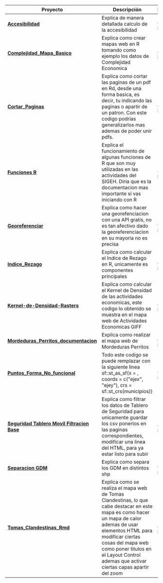 | Proyecto | Descripción | Enlace |
|----------|-------------|--------|
| **[Accesibilidad](https://sigehgo.github.io/Documentacion-Codigos/Accesibilidad.html)** | Explica de manera detallada calculo de la accesibilidad  | [🔗 Ver más](https://sigehgo.github.io/Documentacion-Codigos/Accesibilidad.html) |
| **[Complejidad_Mapa_Basico](https://sigehgo.github.io/Documentacion-Codigos/Complejidad_Mapa_Basico.html)** | Explica como crear mapas web en R tomando como ejemplo los datos de Complejidad Economica | [🔗 Ver más](https://sigehgo.github.io/Documentacion-Codigos/Complejidad_Mapa_Basico.html) |
| **[Cortar_Paginas](https://sigehgo.github.io/Documentacion-Codigos/Cortar_Paginas.html)** | Explica como cortar las paginas de un pdf en Rd, desde una forma basica, es decir, tu indicando las paginas o apartir de un patron. Con este codigo podrias generalizarlos mas ademas de poder unir pdfs.| [🔗 Ver más](https://sigehgo.github.io/Documentacion-Codigos/Cortar_Paginas.html) |
| **[Funciones R](https://sigehgo.github.io/Documentacion-Codigos/Funciones-R.html)** | Explica el funcionamiento de algunas funciones de R que son muy utilizadas en las actividades del SIGEH. Diria que es la documentacion mas importante si vas iniciando con R | [🔗 Ver más](https://sigehgo.github.io/Documentacion-Codigos/Funciones-R.html) |
| **[Georeferenciar](https://sigehgo.github.io/Documentacion-Codigos/Georeferenciar.html)** | Explica como hacer una georefenciacion con una API gratis, no es tan afectivo dado la georeferenciacion en su mayoria no es precisa  | [🔗 Ver más](https://sigehgo.github.io/Documentacion-Codigos/Georeferenciar.html) |
| **[Indice_Rezago](https://sigehgo.github.io/Documentacion-Codigos/Indice_Rezago.html)** | Explica como calcular el Indice de Rezago en R, unicamente es componentes principales | [🔗 Ver más](https://sigehgo.github.io/Documentacion-Codigos/Indice_Rezago.html) |
| **[Kernel-de-Densidad-Rasters](https://sigehgo.github.io/Documentacion-Codigos/Kernel-de-Densidad-Rasters.html)** | Explica como calcular el Kernel de Densidad de las actividades economicas, este codigo lo obtenido se muestra en el mapa web de Actividades Economicas GIFF | [🔗 Ver más](https://sigehgo.github.io/Documentacion-Codigos/Kernel-de-Densidad-Rasters.html) |
| **[Mordeduras_Perritos_documentacion](https://sigehgo.github.io/Documentacion-Codigos/Mordeduras_Perritos_documentacion.html)** | Explica como realizar el mapa web de Mordeduras Perritos | [🔗 Ver más](https://sigehgo.github.io/Documentacion-Codigos/Mordeduras_Perritos_documentacion.html) |
| **[Puntos_Forma_No_funcional](https://sigehgo.github.io/Documentacion-Codigos/Puntos_Forma_No_funcional.html)** | Todo este codigo se puede remplazar con la siguiente linea sf::st_as_sf(x = , coords = c("ejex", "ejey"), crs = sf::st_crs(municipios)) | [🔗 Ver más](https://sigehgo.github.io/Documentacion-Codigos/Puntos_Forma_No_funcional.html) |
| **[Seguridad Tablero Movil Filtracion Base](https://sigehgo.github.io/Documentacion-Codigos/Seguridad_Tablero_Movil_Filtracion_Base.html)** | Explica como filtrar los datos de Tablero de Seguridad para unicamente guardar los csv ponerlos en las paginas correspondientes, modificar una linea del HTML, para ya estar listo para subir| [🔗 Ver más](https://sigehgo.github.io/Documentacion-Codigos/Seguridad_Tablero_Movil_Filtracion_Base.html) |
| **[Separacion GDM](https://sigehgo.github.io/Documentacion-Codigos/Separacion_GDM.html)** | Explica como separa los GDM en distintos shp | [🔗 Ver más](https://sigehgo.github.io/Documentacion-Codigos/Separacion_GDM.html) |
| **[Tomas_Clandestinas_Rmd](https://sigehgo.github.io/Documentacion-Codigos/Tomas_Clandestinas_Rmd.Rmd)** | Explica como se realiza el mapa web de Tomas Clandestinas, lo que cabe destacar en este mapa es como hacer un mapa de calor ademas de usar elementos HTML para modificar ciertas cosas del mapa web como poner titulos en el Layout Control ademas que activar ciertas capas apartir del zoom| [🔗 Ver más](https://sigehgo.github.io/Documentacion-Codigos/Tomas_Clandestinas_Rmd.Rmd) |
